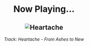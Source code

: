 <div align="center"> 
<h1>Now Playing...</h1>

![Heartache](https://i.scdn.co/image/ab67616d00001e0224a8daf71bf33ac90456f7cc)
--
_<p>Track: Heartache - From Ashes to New </p>_
</div>
